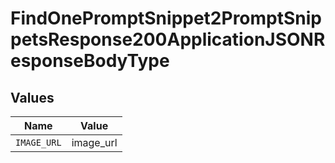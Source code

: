 # FindOnePromptSnippet2PromptSnippetsResponse200ApplicationJSONResponseBodyType


## Values

| Name        | Value       |
| ----------- | ----------- |
| `IMAGE_URL` | image_url   |
